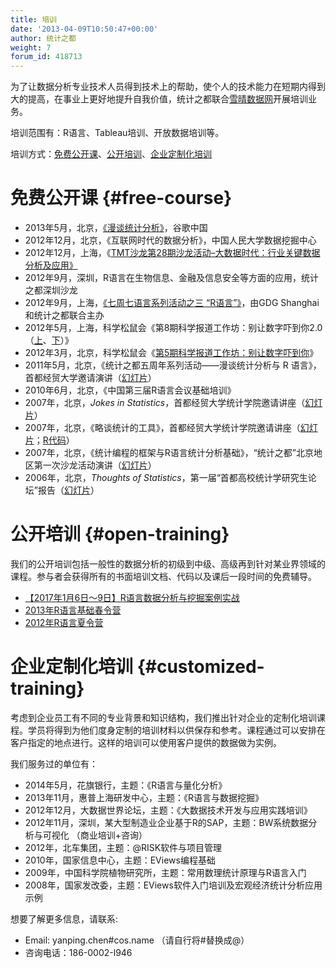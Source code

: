 ```yaml
---
title: 培训
date: '2013-04-09T10:50:47+00:00'
author: 统计之都
weight: 7
forum_id: 418713
---
```


为了让数据分析专业技术人员得到技术上的帮助，使个人的技术能力在短期内得到大的提高，在事业上更好地提升自我价值，统计之都联合[雪晴数据网](http://www.xueqing.tv)开展培训业务。

培训范围有：R语言、Tableau培训、开放数据培训等。

培训方式：[免费公开课](#free-course)、[公开培训](#open-training)、[企业定制化培训](#customized-training)

# 免费公开课 {#free-course}

* 2013年5月，北京，[《漫谈统计分析》](http://yanping.me/talk-in-google/)，谷歌中国
* 2012年12月，北京，《互联网时代的数据分析》，中国人民大学数据挖掘中心
* 2012年12月，上海，《[TMT沙龙第28期沙龙活动–大数据时代：行业关键数据分析及应用》](http://www.loyhome.com/ebay%E4%B8%8E%E5%A4%A7%E6%95%B0%E6%8D%AE%EF%BC%88tmt%E9%9D%92%E5%B9%B4%E6%B2%99%E9%BE%99%E6%BC%94%E8%AE%B2%E5%B9%BB%E7%81%AF%E7%89%87%E5%85%B1%E4%BA%AB%EF%BC%89/ "TMT青年沙龙演讲")
* 2012年9月，深圳，R语言在生物信息、金融及信息安全等方面的应用，统计之都深圳沙龙
* 2012年9月，上海，[《七周七语言系列活动之三 “R语言”》](http://topgeek.org/?p=546)，由GDG Shanghai和统计之都联合主办
* 2012年5月，上海，科学松鼠会《第8期科学报道工作坊：别让数字吓到你2.0（[上](http://s-camp.songshuhui.net/2012/05/s-workshop008_part1/ "第8期科学报道工作坊：别让数字吓到你2.0（上）")、[下](http://s-camp.songshuhui.net/2012/05/s-workshop008_part2/ "第8期科学报道工作坊：别让数字吓到你2.0（下）")）》
* 2012年3月，北京，科学松鼠会《[第5期科学报道工作坊：别让数字吓到你](http://s-camp.songshuhui.net/2012/03/s-workshop005/ "第5期科学报道工作坊：别让数字吓到你")》
* 2011年5月，北京，《统计之都五周年系列活动——漫谈统计分析与 R 语言》，首都经贸大学邀请演讲（[幻灯片](https://uploads.cosx.org/2013/04/statistics-and-r-programming-at-cueb.pptx "统计之都五周年系列活动——漫谈统计分析与R语言")）
* 2010年6月，北京，《中国第三届R语言会议基础培训》
* 2007年，北京，_Jokes in Statistics_，首都经贸大学统计学院邀请讲座（[幻灯片](https://github.com/downloads/yihui/yihui.github.com/Jokes-2007-Yihui-Xie.pdf)）
* 2007年，北京，《略谈统计的工具》，首都经贸大学统计学院邀请讲座（[幻灯片](https://github.com/downloads/yihui/yihui.github.com/Stat-tools-2007-Yihui-Xie.pdf)；[R代码](https://gist.github.com/1756901)）
* 2007年，北京，《统计编程的框架与R语言统计分析基础》，“统计之都”北京地区第一次沙龙活动演讲（[幻灯片](https://github.com/downloads/yihui/yihui.github.com/R-Programming-2007-Yihui-Xie.pdf)）
* 2006年，北京，_Thoughts of Statistics_，第一届“首都高校统计学研究生论坛”报告（[幻灯片](https://github.com/downloads/yihui/yihui.github.com/Thoughts-2006-Yihui-Xie.pdf)）

# 公开培训 {#open-training}

我们的公开培训包括一般性的数据分析的初级到中级、高级再到针对某业界领域的课程。参与者会获得所有的书面培训文档、代码以及课后一段时间的免费辅导。

* [【2017年1月6日～9日】R语言数据分析与挖掘案例实战](http://www.xueqing.tv/r-training/)
* [2013年R语言基础春令营](https://cos.name/cn/topic/109541 "2013年R语言基础春令营")
* [2012年R语言夏令营](http://supstat.com.cn/blog/2012/07/16/summer-of-supstat "第一届R语言夏令营")

# 企业定制化培训 {#customized-training}

考虑到企业员工有不同的专业背景和知识结构，我们推出针对企业的定制化培训课程。学员将得到为他们度身定制的培训材料以供保存和参考。课程通过可以安排在客户指定的地点进行。这样的培训可以使用客户提供的数据做为实例。

我们服务过的单位有：

* 2014年5月，花旗银行，主题：《R语言与量化分析》
* 2013年11月，惠普上海研发中心，主题：《R语言与数据挖掘》
* 2012年12月，大数据世界论坛，主题：《大数据技术开发与应用实践培训》
* 2012年11月，深圳，某大型制造业企业基于R的SAP，主题：BW系统数据分析与可视化 （商业培训+咨询）
* 2012年，北车集团，主题：@RISK软件与项目管理
* 2010年，国家信息中心，主题：EViews编程基础
* 2009年，中国科学院植物研究所，主题：常用数理统计原理与R语言入门
* 2008年，国家发改委，主题：EViews软件入门培训及宏观经济统计分析应用示例

想要了解更多信息，请联系:

* Email: yanping.chen#cos.name （请自行将#替换成@）
* 咨询电话：186-0002-l946
